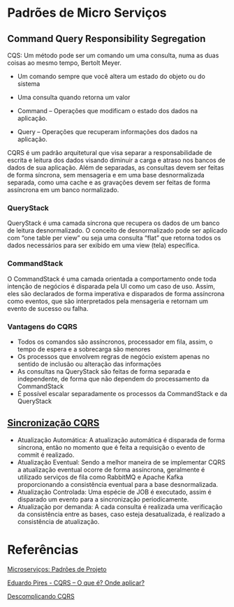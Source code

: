 # Padrões de Micro Serviços

## Command Query Responsibility Segregation

CQS: Um método pode ser um comando um uma consulta, numa as duas coisas ao mesmo tempo, Bertolt Meyer.

- Um comando sempre que você altera um estado do objeto ou do sistema
- Uma consulta quando retorna um valor

- Command – Operações que modificam o estado dos dados na aplicação.
- Query – Operações que recuperam informações dos dados na aplicação.

CQRS é um padrão arquitetural que visa separar a responsabilidade de escrita e leitura dos dados visando diminuir a carga e atraso nos bancos de dados de sua aplicação.
Além de separadas, as consultas devem ser feitas de forma síncrona, sem mensageria e em uma base desnormalizada separada, como uma cache e as gravações devem ser feitas de forma assíncrona em um banco normalizado.

### QueryStack

QueryStack é uma camada síncrona que recupera os dados de um banco de leitura desnormalizado.
O conceito de desnormalizado pode ser aplicado com “one table per view” ou seja uma consulta “flat” que retorna todos os dados necessários para ser exibido em uma view (tela) específica.

### CommandStack

O CommandStack é uma camada orientada a comportamento onde toda intenção de negócios é disparada pela UI como um caso de uso. Assim, eles são declarados de forma imperativa e disparados de forma assíncrona como eventos, que são interpretados pela mensageria e retornam um evento de sucesso ou falha.

### Vantagens do CQRS

- Todos os comandos são assíncronos, processador em fila, assim, o tempo de espera e a sobrecarga são menores
- Os processos que envolvem regras de negócio existem apenas no sentido de inclusão ou alteração das informações
- As consultas na QueryStack são feitas de forma separada e independente, de forma que não dependem do processamento da CommandStack
- É possível escalar separadamente os processos da CommandStack e da QueryStack


## [Sincronização CQRS](https://medium.com/@rafael.cdc97/iniciando-com-cqrs-e-eventsourcing-md-de23a64b59a7)

- Atualização Automática: A atualização automática é disparada de forma síncrona, então no momento que é feita a requisição o evento de commit é realizado.
- Atualização Eventual: Sendo a melhor maneira de se implementar CQRS a atualização eventual ocorre de forma assíncrona, geralmente é utilizado serviços de fila como RabbitMQ e Apache Kafka proporcionando a consistência eventual para a base desnormalizada.
- Atualização Controlada: Uma espécie de JOB é executado, assim é disparado um evento para a sincronização periodicamente.
- Atualização por demanda: A cada consulta é realizada uma verificação da consistência entre as bases, caso esteja desatualizada, é realizado a consistência de atualização.



# Referências

[Microserviços: Padrões de Projeto](https://cursos.alura.com.br/course/microsservicos-padroes-projeto)

[Eduardo Pires - CQRS – O que é? Onde aplicar?](https://www.eduardopires.net.br/2016/07/cqrs-o-que-e-onde-aplicar/)

[Descomplicando CQRS](https://www.youtube.com/watch?v=yd6V4w19iJU)
